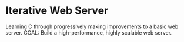 # Iterative Web Server
Learning C through progressively making improvements to a basic web server.
GOAL: Build a high-performance, highly scalable web server.